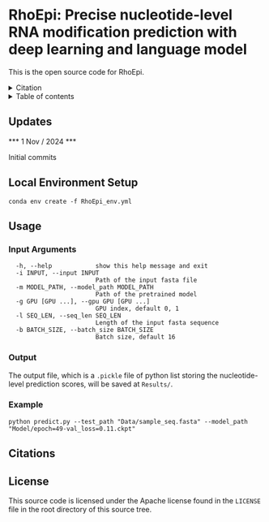 # RhoEpi: Precise nucleotide-level RNA modification prediction with deep learning and language model

This is the open source code for RhoEpi.

<details><summary>Citation</summary>

</details>

<details><summary>Table of contents</summary>
  
- [Recent Updates](#New_Updates)
- [Local Environment Setup](#Local_Environment_Setup)
- [Usage](#usage)
  - [Input Arguments](#Arguments)
  - [Output](#outputs) 
  - [Example](#Examples)  
- [Citations](#citations)
- [License](#license)
</details>

## Updates <a name="New_Updates"></a>

*** 1 Nov / 2024 ***

Initial commits


## Local Environment Setup <a name="Local_Environment_Setup"></a>

```
conda env create -f RhoEpi_env.yml
```

## Usage <a name="Usage"></a>

### Input Arguments <a name="Arguments"></a>

```
  -h, --help            show this help message and exit
  -i INPUT, --input INPUT
                        Path of the input fasta file
  -m MODEL_PATH, --model_path MODEL_PATH
                        Path of the pretrained model
  -g GPU [GPU ...], --gpu GPU [GPU ...]
                        GPU index, default 0, 1
  -l SEQ_LEN, --seq_len SEQ_LEN
                        Length of the input fasta sequence
  -b BATCH_SIZE, --batch_size BATCH_SIZE
                        Batch size, default 16
```


### Output <a name="Outputs"></a>

The output file, which is a `.pickle` file of python list storing the nucleotide-level prediction scores, will be saved at `Results/`.

### Example <a name="Examples"></a>

```
python predict.py --test_path "Data/sample_seq.fasta" --model_path "Model/epoch=49-val_loss=0.11.ckpt"
```

## Citations <a name="Citations"></a>


## License <a name="license"></a>

This source code is licensed under the Apache license found in the `LICENSE` file
in the root directory of this source tree.
